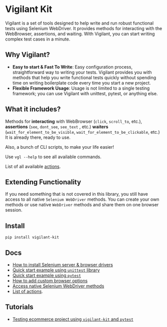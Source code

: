 # Vigilant Kit
Vigilant is a set of tools designed to help write and run robust functional tests using Selenium WebDriver. It provides
methods for interacting with the WebBrowser, assertions, and waiting. With Vigilant, you can start writing complex test
cases in a minute.

## Why Vigilant?
- **Easy to start & Fast To Write**: Easy configuration process, straightforward way to writing your tests.
Vigilant provides you with methods that help you write functional tests quickly without spending time on writing 
boilerplate code every time you start a new project. 
- **Flexible Framework Usage**: Usage is not limited to a single testing framework; you can use Vigilant with unittest,
  pytest, or anything else.

## What it includes?
Methods for **interacting** with WebBrowser (`click`, `scroll_to`,  etc.), **assertions** (`see`, `dont_see`, `see_text`
, etc.) **waiters** (`wait_for_element_to_be_visible`, `wait_for_element_to_be_clickable`, etc.)
It is already there, ready to use.

Also, a bunch of CLI scripts, to make your life easier!

Use `vgl --help` to see all available commands.

List of all available [actions](docs/actions.md).

## Extending Functionality
If you need something that is not covered in this library, you still have access to all native `Selenium WebDriver` 
methods. You can create your own methods or use native `WebDriver` methods and share them on one browser session.

## Install
```shell
pip install vigilant-kit
```

## Docs
 - [How to install Selenium server & browser drivers](docs/selenium_install.md)
 - [Quick start example using `unittest` library](docs/vigilant_unittest.md) 
 - [Quick start example using `pytest`](docs/vigilant_pytest.md) 
 - [How to add custom browser options](docs/browser_options.md)
 - [Access native Selenium WebDriver methods](docs/native_selenium.md)
 - [List of actions](docs/actions.md).

## Tutorials
 - [Testing ecommerce project using `vigilant-kit` and `pytest`](docs/tutorial_pytest.md)
 